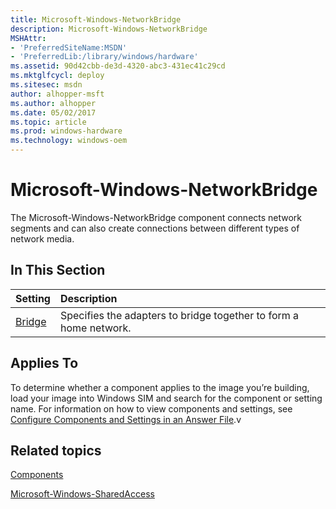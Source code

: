 ```yaml
---
title: Microsoft-Windows-NetworkBridge
description: Microsoft-Windows-NetworkBridge
MSHAttr:
- 'PreferredSiteName:MSDN'
- 'PreferredLib:/library/windows/hardware'
ms.assetid: 90d42cbb-de3d-4320-abc3-431ec41c29cd
ms.mktglfcycl: deploy
ms.sitesec: msdn
author: alhopper-msft
ms.author: alhopper
ms.date: 05/02/2017
ms.topic: article
ms.prod: windows-hardware
ms.technology: windows-oem
---
```

# Microsoft-Windows-NetworkBridge

The Microsoft-Windows-NetworkBridge component connects network segments and can also create connections between different types of network media.

## In This Section

| Setting                 | Description                                                                           |
|:------------------------|:--------------------------------------------------------------------------------------|
| [Bridge](microsoft-windows-networkbridge-bridge.md) | Specifies the adapters to bridge together to form a home network. |

## Applies To

To determine whether a component applies to the image you’re building, load your image into Windows SIM and search for the component or setting name. For information on how to view components and settings, see [Configure Components and Settings in an Answer File](https://docs.microsoft.com/en-us/windows-hardware/customize/desktop/wsim/configure-components-and-settings-in-an-answer-file).v

## Related topics

[Components](components-b-unattend.md)

[Microsoft-Windows-SharedAccess](microsoft-windows-sharedaccess.md)

